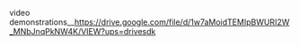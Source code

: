 video
demonstrations__https://drive.google.com/file/d/1w7aMoidTEMIpBWURI2W_MNbJnqPkNW4K/VIEW?ups=drivesdk

